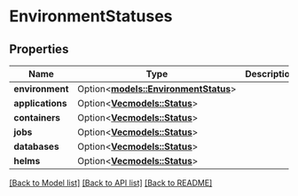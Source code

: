 # EnvironmentStatuses

## Properties

Name | Type | Description | Notes
------------ | ------------- | ------------- | -------------
**environment** | Option<[**models::EnvironmentStatus**](EnvironmentStatus.md)> |  | [optional]
**applications** | Option<[**Vec<models::Status>**](Status.md)> |  | [optional]
**containers** | Option<[**Vec<models::Status>**](Status.md)> |  | [optional]
**jobs** | Option<[**Vec<models::Status>**](Status.md)> |  | [optional]
**databases** | Option<[**Vec<models::Status>**](Status.md)> |  | [optional]
**helms** | Option<[**Vec<models::Status>**](Status.md)> |  | [optional]

[[Back to Model list]](../README.md#documentation-for-models) [[Back to API list]](../README.md#documentation-for-api-endpoints) [[Back to README]](../README.md)


